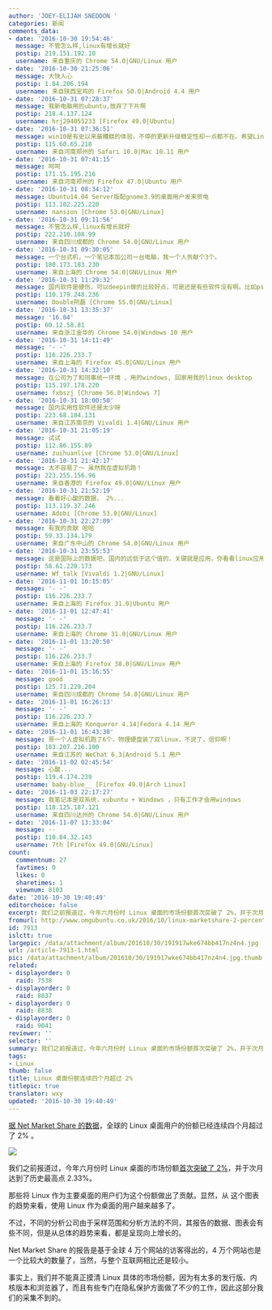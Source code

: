 ```yaml
---
author: 'JOEY-ELIJAH SNEDDON '
categories: 新闻
comments_data:
- date: '2016-10-30 19:54:46'
  message: 不管怎么样,linux有增长就好
  postip: 219.151.192.10
  username: 来自重庆的 Chrome 54.0|GNU/Linux 用户
- date: '2016-10-30 21:25:06'
  message: 大快人心
  postip: 1.84.206.194
  username: 来自陕西宝鸡的 Firefox 50.0|Android 4.4 用户
- date: '2016-10-31 07:28:37'
  message: 我新电脑用的ubuntu,放弃了下片啊
  postip: 218.4.137.124
  username: hrj294055233 [Firefox 49.0|Ubuntu]
- date: '2016-10-31 07:36:51'
  message: win10是有史以来最糟糕的体验，不停的更新升级稳定性却一点都不在。希望Linux的应用能追赶的快点
  postip: 115.60.65.218
  username: 来自河南郑州的 Safari 10.0|Mac 10.11 用户
- date: '2016-10-31 07:41:15'
  message: 呵呵
  postip: 171.15.195.216
  username: 来自河南郑州的 Firefox 47.0|Ubuntu 用户
- date: '2016-10-31 08:34:12'
  message: Ubuntu14.04 Server版配gnome3.9的桌面用户发来贺电
  postip: 113.102.225.220
  username: nansion [Chrome 53.0|GNU/Linux]
- date: '2016-10-31 09:11:56'
  message: 不管怎么样,linux有增长就好
  postip: 222.210.108.99
  username: 来自四川成都的 Chrome 54.0|GNU/Linux 用户
- date: '2016-10-31 09:30:05'
  message: 一个台式机，一个笔记本加公司一台电脑，我一个人贡献个3个。
  postip: 180.173.183.230
  username: 来自上海的 Chrome 54.0|GNU/Linux 用户
- date: '2016-10-31 11:29:32'
  message: 国内软件是硬伤，可以deepin做的比较好点，可是还是有些软件没有啊。比如ps，AUTOcad等特别专业的软件，几乎都必须有windows和mac
  postip: 110.179.248.236
  username: Double阿磊 [Chrome 55.0|GNU/Linux]
- date: '2016-10-31 13:35:37'
  message: '16.04'
  postip: 60.12.58.81
  username: 来自浙江金华的 Chrome 54.0|Windows 10 用户
- date: '2016-10-31 14:11:49'
  message: '- -'
  postip: 116.226.233.7
  username: 来自上海的 Firefox 45.0|GNU/Linux 用户
- date: '2016-10-31 14:32:10'
  message: 在公司为了和同事统一环境 ，用的windows, 回家用我的linux desktop
  postip: 115.197.178.220
  username: fxbszj [Chrome 56.0|Windows 7]
- date: '2016-10-31 18:00:50'
  message: 国内实用性软件还是太少呀
  postip: 223.68.184.131
  username: 来自江苏南京的 Vivaldi 1.4|GNU/Linux 用户
- date: '2016-10-31 21:05:19'
  message: 试试
  postip: 112.86.155.89
  username: zuihuanlive [Chrome 53.0|GNU/Linux]
- date: '2016-10-31 21:42:17'
  message: 太不容易了～ 虽然我在虚拟机跑！
  postip: 223.255.156.96
  username: 来自香港的 Firefox 49.0|GNU/Linux 用户
- date: '2016-10-31 21:52:19'
  message: 看着好心酸的数据， 2%...
  postip: 113.119.37.246
  username: Adobi [Chrome 53.0|GNU/Linux]
- date: '2016-10-31 22:27:09'
  message: 有我的贡献 哈哈
  postip: 59.33.134.179
  username: 来自广东中山的 Chrome 54.0|GNU/Linux 用户
- date: '2016-10-31 23:55:53'
  message: 这是国际上的数据吧，国内的远低于这个值的，关键就是应用，你看看linux应用程序，哪个不是国外（国外开源项目）的？
  postip: 58.61.220.173
  username: Wf_talk [Vivaldi 1.2|GNU/Linux]
- date: '2016-11-01 10:15:05'
  message: '- -'
  postip: 116.226.233.7
  username: 来自上海的 Firefox 31.0|Ubuntu 用户
- date: '2016-11-01 12:47:41'
  message: '- -'
  postip: 116.226.233.7
  username: 来自上海的 Chrome 31.0|GNU/Linux 用户
- date: '2016-11-01 13:20:50'
  message: '- -'
  postip: 116.226.233.7
  username: 来自上海的 Firefox 38.0|GNU/Linux 用户
- date: '2016-11-01 15:16:55'
  message: good
  postip: 125.71.229.204
  username: 来自四川成都的 Chrome 54.0|GNU/Linux 用户
- date: '2016-11-01 16:26:13'
  message: '- -'
  postip: 116.226.233.7
  username: 来自上海的 Konqueror 4.14|Fedora 4.14 用户
- date: '2016-11-01 16:43:30'
  message: 哥一个人虚拟机跑了6个，物理硬盘装了双linux，不说了，信仰啊！
  postip: 183.207.216.100
  username: 来自江苏的 WeChat 6.3|Android 5.1 用户
- date: '2016-11-02 02:45:54'
  message: 心酸...
  postip: 119.4.174.239
  username: baby-blue__ [Firefox 49.0|Arch Linux]
- date: '2016-11-03 22:17:27'
  message: 我笔记本是双系统，xubuntu + Windows ，只有工作才会用windows
  postip: 118.125.187.121
  username: 来自四川达州的 Chrome 54.0|GNU/Linux 用户
- date: '2016-11-07 13:33:04'
  message: --
  postip: 110.84.32.143
  username: 7th [Firefox 49.0|GNU/Linux]
count:
  commentnum: 27
  favtimes: 0
  likes: 0
  sharetimes: 1
  viewnum: 8103
date: '2016-10-30 19:40:49'
editorchoice: false
excerpt: 我们之前报道过，今年六月份时 Linux 桌面的市场份额首次突破了 2%，并于次月达到了历史最高点 2.33%。
fromurl: http://www.omgubuntu.co.uk/2016/10/linux-marketshare-2-percent-3rd-month-row
id: 7913
islctt: true
largepic: /data/attachment/album/201610/30/191917wke674bb417nz4n4.jpg
url: /article-7913-1.html
pic: /data/attachment/album/201610/30/191917wke674bb417nz4n4.jpg.thumb.jpg
related:
- displayorder: 0
  raid: 7538
- displayorder: 0
  raid: 8837
- displayorder: 0
  raid: 8838
- displayorder: 0
  raid: 9041
reviewer: ''
selector: ''
summary: 我们之前报道过，今年六月份时 Linux 桌面的市场份额首次突破了 2%，并于次月达到了历史最高点 2.33%。
tags:
- Linux
thumb: false
title: Linux 桌面份额连续四个月超过 2%
titlepic: true
translator: wxy
updated: '2016-10-30 19:40:49'
---
```


[据 Net Market Share 的数据](https://www.netmarketshare.com/report.aspx?qprid=11&qpaf=&qpcustom=Linux&qpcustomb=0)，全球的 Linux 桌面用户的份额已经连续四个月超过了 2% 。


![](/data/attachment/album/201610/30/191917wke674bb417nz4n4.jpg)


我们之前报道过，今年六月份时 Linux 桌面的市场份额[首次突破了 2%](/article-7538-1.html)，并于次月达到了历史最高点 2.33%。


那些将 Linux 作为主要桌面的用户们为这个份额做出了贡献。显然，从 这个图表的趋势来看，使用 Linux 作为桌面的用户越来越多了。


不过，不同的分析公司由于采样范围和分析方法的不同，其报告的数据、图表会有些不同，但是从总体的趋势来看，都是呈现向上增长的。


Net Market Share 的报告是基于全球 4 万个网站的访客得出的，4 万个网站也是一个比较大的数量了，当然，与整个互联网相比还是较小。


事实上，我们并不能真正摸清 Linux 具体的市场份额，因为有太多的发行版、内核版本和浏览器了，而且有些专门在隐私保护方面做了不少的工作，因此这部分我们的采集不到的。